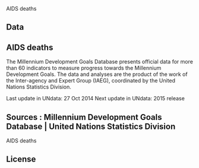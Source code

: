 AIDS deaths

## Data

## AIDS deaths

The Millennium Development Goals Database presents official data for more than 60 indicators to measure progress towards the Millennium Development Goals. The data and analyses are the product of the work of the Inter-agency and Expert Group (IAEG), coordinated by the United Nations Statistics Division.

Last update in UNdata: 27 Oct 2014
Next update in UNdata: 2015 release 

## Sources : Millennium Development Goals Database | United Nations Statistics Division

AIDS deaths

## License

